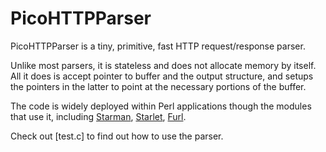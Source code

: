 PicoHTTPParser
=============

PicoHTTPParser is a tiny, primitive, fast HTTP request/response parser.

Unlike most parsers, it is stateless and does not allocate memory by itself.
All it does is accept pointer to buffer and the output structure, and setups the pointers in the latter to point at the necessary portions of the buffer.

The code is widely deployed within Perl applications though the modules that use it, including [Starman](https://metacpan.org/pod/Starman), [Starlet](https://metacpan.org/pod/Starlet), [Furl](https://metacpan.org/pod/Furl).

Check out [test.c] to find out how to use the parser.
